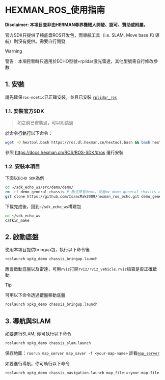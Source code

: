 # HEXMAN_ROS_使用指南

**Disclaimer: 本項目並非由HERMAN尋界機械人開發、認可、贊助或附屬。**

官方SDK只提供了纯底盘ROS开发包，而導航工具（i.e. SLAM, Move base 和 導航）則沒有提供。需要自行開發

> [!warning]
> 警告：本項目暫時只適用於ECHO型號+rplidar激光雷達，其他型號需自行修改參數

## 1. 安裝

請先確保`ros-noetic`已正確安裝，並且已安裝 [`rplidar_ros`](https://wiki.ros.org/rplidar)

### 1.1. 安裝官方SDK
> 如之前已安裝過，可以則跳過

於命令行執行以下命令：
```bash
wget -O hextool.bash https://ros.dl.hexman.cn/hextool.bash && bash hextool.bash
```
參照 https://docs.hexman.cn/ROS/ROS-SDK/#ros 進行安裝

### 1.2. 安裝本項目
下面以`ECHO SDK`為例
```bash
cd ~/sdk_echo_ws/src/demo/demo/
rm -rf demo_general_chassis # 刪去原有demo，或者mv demo_general_chassis demo_general_chassis.old
git clone https://github.com/IsaacMak2009/hexman_ros_echo.git demo_general_chassis
```
下載完成後，回到`~/sdk_echo_ws`構建包
```bash
cd ~/sdk_echo_ws
catkin_make
```

## 2. 啟動底盤

使用本項目提供bringup包，執行以下命令後
```bash
roslaunch xpkg_demo chassis_bringup.launch
```
應會啟動底盤以及雷達，可用`rviz`打開`rviz/rviz_vehicle.rviz`檢查是否正確啟動

> [!tip]
> 可用以下命令透過鍵盤移動底盤
> ```bash
> roslaunch xpkg_demo chassis_bringup.launch
> ```

## 3. 導航與SLAM

如要進行SLAM, 你可執行以下命令
```bash
roslaunch xpkg_demo chassis_slam.launch
```
保存地圖：`rosrun map_server map_saver -f <your-map-name>`
詳看[`map_server`](https://wiki.ros.org/map_server)

如要進行導航，你可執行以下命令
```bash
roslaunch xpkg_demo chassis_navigation.launch map_file:=<your-map-file-path>
```
